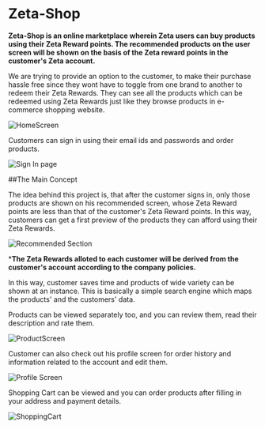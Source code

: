# Zeta-Shop

**Zeta-Shop is an online marketplace wherein Zeta users can buy products using their Zeta Reward points. 
The recommended products on the user screen will be shown on the basis of the Zeta reward points in the customer's Zeta account.**

We are trying to provide an option to the customer, to make their purchase hassle free since they wont have to toggle from one brand to another to redeem their Zeta Rewards. 
They can see all the products which can be redeemed using Zeta Rewards just like they browse products in e-commerce shopping website.

![HomeScreen](https://user-images.githubusercontent.com/54465662/129514987-2305a179-4e56-4863-992d-2c0ecd86e53a.JPG)

Customers can sign in using their email ids and passwords and order products. 

![Sign In page](https://user-images.githubusercontent.com/54465662/129515003-6f6c8a5e-ddb2-4887-932a-d9c0219a3447.JPG)

##The Main Concept

The idea behind this project is, that after the customer signs in, only those products are shown on his recommended screen, whose Zeta Reward
points are less than that of the customer's Zeta Reward points.
In this way, customers can get a first preview of the products they can afford using their Zeta Rewards.

![Recommended Section](https://user-images.githubusercontent.com/54465662/129515012-35ff328d-99d9-4054-ad49-52dbc0dde815.JPG)

***The Zeta Rewards alloted to each customer will be derived from the customer's account according to the company policies.** 

In this way, customer saves time and products of wide variety can be shown at an instance. 
This is basically a simple search engine which maps the products' and the customers' data.


Products can be viewed separately too, and you can review them, read their description and rate them.

![ProductScreen](https://user-images.githubusercontent.com/54465662/129516973-1f48f014-81c0-4336-bef7-970804bf2762.JPG)

Customer can also check out his profile screen for order history and information related to the account and edit them.

![Profile Screen](https://user-images.githubusercontent.com/54465662/129515014-d62dfffa-4609-4b6d-8c36-2cb1976e5e9f.JPG)

Shopping Cart can be viewed and you can order products after filling in your address and payment details.

![ShoppingCart](https://user-images.githubusercontent.com/54465662/129517025-02ae26f4-3a05-45d6-967c-c0cdb2642ba7.JPG)

